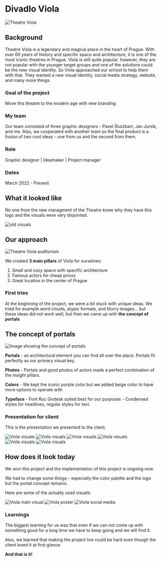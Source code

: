 # Divadlo Viola

![Theatre Viola](VIOLAFOTO.jpg)

## Background
Theatre Viola is a legendary and magical place in the heart of Prague. With over 60 years of history and specific space and architecture, it is one of the most iconic theatres in Prague. Viola is still quite popular, however, they are not popular with the younger target groups and one of the solutions could be the new visual identity. So Viola approached our school to help them with that. They wanted a new visual identity, social media strategy, website, and many more things.

### Goal of the project
Move this theatre to the modern age with new branding

### My team
Our team consisted of three graphic designers - Pavel Štutzbart, Jan Jursík, and me. Also, we cooperated with another team so the final product is a fusion of two cool ideas - one from us and the second from them.

### Role
Graphic designer | Ideamaker | Project manager 

### Dates
March 2022 - Present

## What it looked like
No one from the new managment of the Theatre knew why they have this logo and the visuals were very disjointed.

![old visuals](oldviola.png)

## Our approach
![Theatre Viola auditorium](auditorium.jpg)

We created <b>3 main pillars</b> of Viola for ourselves:

1. Small and cozy space with specific architecture
2. Famous actors for cheap prices
3. Great location in the center of Prague

### First tries
At the beginning of the project, we were a bit stuck with unique ideas. We tried for example word clouds, atypic formats, and blurry images... but these ideas did not work well, but then we came up with <b>the concept of portals</b>

## The concept of portals
![Image showing the concept of portals](portal-concept.jpg)

<b>Portals</b> - an architectural element you can find all over the place. Portals fit perfectly as our primary visual key.

<b>Photos</b> - Portals and good photos of actors made a perfect combination of the insight pillars.

<b>Colors</b> - We kept the iconic purple color but we added beige color to have more options to operate with

<b>Typeface</b> - Font Roc Grotesk suited best for our purposes - Condensed styles for headlines, regular styles for text.


### Presentation for client
This is the presentation we presented to the client.

![Viola visuals](portfolio-02.jpg)
![Viola visuals](portfolio-03.jpg)
![Viola visuals](portfolio-05.jpg)
![Viola visuals](portfolio-06.jpg)
![Viola visuals](portfolio-07.jpg)
![Viola visuals](portfolio-08.jpg)

## How does it look today

We won this project and the implementation of this project is ongoing now.

We had to change some things - especially the color palette and the logo but the portal concept remains.

Here are some of the actually used visuals:

![Viola main visual](viola_main.png)
![Viola poster](viola_visual.png)
![Viola social media](viola_socky.png)

### Learnings

The biggest learning for us was that even if we can not come up with something good for a long time we have to keep going and we will find it.

Also, we learned that making the project live could be hard even though the client loved it at first glance.

<b>And that is it! </b>

